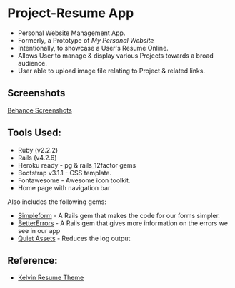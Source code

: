 Project-Resume App
==================================

* Personal Website Management App. 
* Formerly, a Prototype of *My Personal Website*
* Intentionally, to showcase a User's Resume Online.
* Allows User to manage & display various Projects towards a broad audience.
* User able to upload image file relating to Project & related links.

## Screenshots
[Behance Screenshots](https://www.behance.net/gallery/44773267/Pjt-Resume-App)

## Tools Used:

* Ruby (v2.2.2)
* Rails (v4.2.6)
* Heroku ready - pg & rails_12factor gems
* Bootstrap v3.1.1 - CSS template.
* Fontawesome - Awesome icon toolkit.
* Home page with navigation bar

Also includes the following gems:

* [Simpleform](https://github.com/plataformatec/simple_form) - A Rails gem that makes the code for our forms simpler.
* [BetterErrors](https://github.com/charliesome/better_errors) - A Rails gem that gives more information on the errors we see in our app
* [Quiet Assets](https://github.com/evrone/quiet_assets) - Reduces the log output

## Reference:
* [Kelvin Resume Theme](http://blacktie.co/demo/kelvin/)

